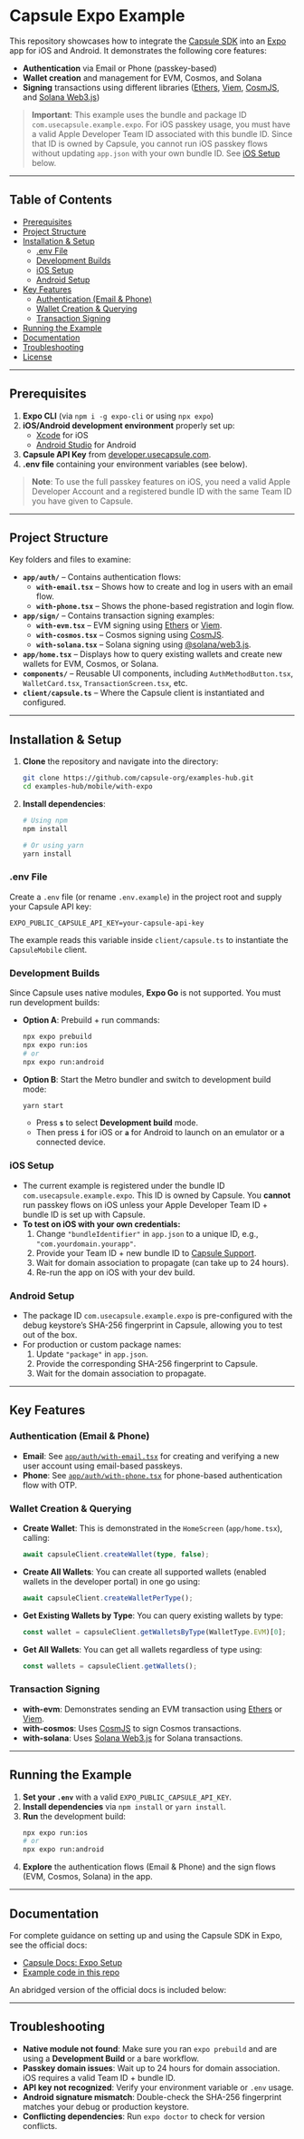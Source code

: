# Capsule Expo Example

This repository showcases how to integrate the [Capsule SDK](https://docs.usecapsule.com/) into an
[Expo](https://expo.dev/) app for iOS and Android. It demonstrates the following core features:

- **Authentication** via Email or Phone (passkey-based)
- **Wallet creation** and management for EVM, Cosmos, and Solana
- **Signing** transactions using different libraries ([Ethers](https://docs.ethers.org/), [Viem](https://viem.sh/),
  [CosmJS](https://cosmos.github.io/cosmjs/), and [Solana Web3.js](https://solana-labs.github.io/solana-web3.js/))

> **Important**: This example uses the bundle and package ID `com.usecapsule.example.expo`. For iOS passkey usage, you
> must have a valid Apple Developer Team ID associated with this bundle ID. Since that ID is owned by Capsule, you
> cannot run iOS passkey flows without updating `app.json` with your own bundle ID. See [iOS Setup](#ios-setup) below.

---

## Table of Contents

- [Prerequisites](#prerequisites)
- [Project Structure](#project-structure)
- [Installation & Setup](#installation--setup)
  - [.env File](#env-file)
  - [Development Builds](#development-builds)
  - [iOS Setup](#ios-setup)
  - [Android Setup](#android-setup)
- [Key Features](#key-features)
  - [Authentication (Email & Phone)](#authentication-email--phone)
  - [Wallet Creation & Querying](#wallet-creation--querying)
  - [Transaction Signing](#transaction-signing)
- [Running the Example](#running-the-example)
- [Documentation](#documentation)
- [Troubleshooting](#troubleshooting)
- [License](#license)

---

## Prerequisites

1. **Expo CLI** (via `npm i -g expo-cli` or using `npx expo`)
2. **iOS/Android development environment** properly set up:
   - [Xcode](https://developer.apple.com/xcode/) for iOS
   - [Android Studio](https://developer.android.com/studio) for Android
3. **Capsule API Key** from [developer.usecapsule.com](https://developer.usecapsule.com/).
4. **.env file** containing your environment variables (see below).

> **Note**: To use the full passkey features on iOS, you need a valid Apple Developer Account and a registered bundle ID
> with the same Team ID you have given to Capsule.

---

## Project Structure

Key folders and files to examine:

- **`app/auth/`** – Contains authentication flows:
  - **`with-email.tsx`** – Shows how to create and log in users with an email flow.
  - **`with-phone.tsx`** – Shows the phone-based registration and login flow.
- **`app/sign/`** – Contains transaction signing examples:
  - **`with-evm.tsx`** – EVM signing using [Ethers](https://ethers.org/) or [Viem](https://viem.sh/).
  - **`with-cosmos.tsx`** – Cosmos signing using [CosmJS](https://cosmos.github.io/cosmjs/).
  - **`with-solana.tsx`** – Solana signing using [@solana/web3.js](https://solana-labs.github.io/solana-web3.js/).
- **`app/home.tsx`** – Displays how to query existing wallets and create new wallets for EVM, Cosmos, or Solana.
- **`components/`** – Reusable UI components, including `AuthMethodButton.tsx`, `WalletCard.tsx`,
  `TransactionScreen.tsx`, etc.
- **`client/capsule.ts`** – Where the Capsule client is instantiated and configured.

---

## Installation & Setup

1. **Clone** the repository and navigate into the directory:

   ```bash
   git clone https://github.com/capsule-org/examples-hub.git
   cd examples-hub/mobile/with-expo
   ```

2. **Install dependencies**:

   ```bash
   # Using npm
   npm install

   # Or using yarn
   yarn install
   ```

### .env File

Create a `.env` file (or rename `.env.example`) in the project root and supply your Capsule API key:

```
EXPO_PUBLIC_CAPSULE_API_KEY=your-capsule-api-key
```

The example reads this variable inside `client/capsule.ts` to instantiate the `CapsuleMobile` client.

### Development Builds

Since Capsule uses native modules, **Expo Go** is not supported. You must run development builds:

- **Option A**: Prebuild + run commands:

  ```bash
  npx expo prebuild
  npx expo run:ios
  # or
  npx expo run:android
  ```

- **Option B**: Start the Metro bundler and switch to development build mode:

  ```bash
  yarn start
  ```

  - Press **`s`** to select **Development build** mode.
  - Then press **`i`** for iOS or **`a`** for Android to launch on an emulator or a connected device.

### iOS Setup

- The current example is registered under the bundle ID `com.usecapsule.example.expo`. This ID is owned by Capsule. You
  **cannot** run passkey flows on iOS unless your Apple Developer Team ID + bundle ID is set up with Capsule.
- **To test on iOS with your own credentials:**
  1. Change `"bundleIdentifier"` in `app.json` to a unique ID, e.g., `"com.yourdomain.yourapp"`.
  2. Provide your Team ID + new bundle ID to [Capsule Support](https://developer.usecapsule.com).
  3. Wait for domain association to propagate (can take up to 24 hours).
  4. Re-run the app on iOS with your dev build.

### Android Setup

- The package ID `com.usecapsule.example.expo` is pre-configured with the debug keystore’s SHA-256 fingerprint in
  Capsule, allowing you to test out of the box.
- For production or custom package names:
  1. Update `"package"` in `app.json`.
  2. Provide the corresponding SHA-256 fingerprint to Capsule.
  3. Wait for the domain association to propagate.

---

## Key Features

### Authentication (Email & Phone)

- **Email**: See [`app/auth/with-email.tsx`](./app/auth/with-email.tsx) for creating and verifying a new user account
  using email-based passkeys.
- **Phone**: See [`app/auth/with-phone.tsx`](./app/auth/with-phone.tsx) for phone-based authentication flow with OTP.

### Wallet Creation & Querying

- **Create Wallet**: This is demonstrated in the `HomeScreen` (`app/home.tsx`), calling:
  ```ts
  await capsuleClient.createWallet(type, false);
  ```
- **Create All Wallets**: You can create all supported wallets (enabled wallets in the developer portal) in one go
  using:
  ```ts
  await capsuleClient.createWalletPerType();
  ```
- **Get Existing Wallets by Type**: You can query existing wallets by type:
  ```ts
  const wallet = capsuleClient.getWalletsByType(WalletType.EVM)[0];
  ```
- **Get All Wallets**: You can get all wallets regardless of type using:
  ```ts
  const wallets = capsuleClient.getWallets();
  ```

### Transaction Signing

- **with-evm**: Demonstrates sending an EVM transaction using [Ethers](https://docs.ethers.io/) or
  [Viem](https://viem.sh/).
- **with-cosmos**: Uses [CosmJS](https://cosmos.github.io/cosmjs/) to sign Cosmos transactions.
- **with-solana**: Uses [Solana Web3.js](https://solana-labs.github.io/solana-web3.js/) for Solana transactions.

---

## Running the Example

1. **Set your `.env`** with a valid `EXPO_PUBLIC_CAPSULE_API_KEY`.
2. **Install dependencies** via `npm install` or `yarn install`.
3. **Run** the development build:
   ```bash
   npx expo run:ios
   # or
   npx expo run:android
   ```
4. **Explore** the authentication flows (Email & Phone) and the sign flows (EVM, Cosmos, Solana) in the app.

---

## Documentation

For complete guidance on setting up and using the Capsule SDK in Expo, see the official docs:

- [Capsule Docs: Expo Setup](https://docs.usecapsule.com/getting-started/initial-setup/react-native)
- [Example code in this repo](https://github.com/capsule-org/examples-hub)

An abridged version of the official docs is included below:

---

## Troubleshooting

- **Native module not found**: Make sure you ran `expo prebuild` and are using a **Development Build** or a bare
  workflow.
- **Passkey domain issues**: Wait up to 24 hours for domain association. iOS requires a valid Team ID + bundle ID.
- **API key not recognized**: Verify your environment variable or `.env` usage.
- **Android signature mismatch**: Double-check the SHA-256 fingerprint matches your debug or production keystore.
- **Conflicting dependencies**: Run `expo doctor` to check for version conflicts.
